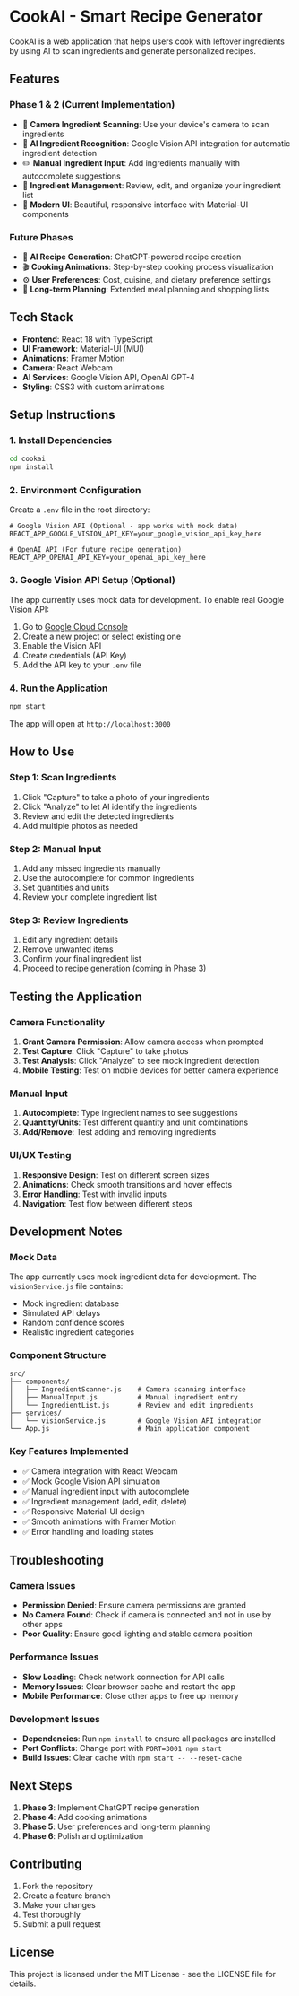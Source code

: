 # CookAI - Smart Recipe Generator

CookAI is a web application that helps users cook with leftover ingredients by using AI to scan ingredients and generate personalized recipes.

## Features

### Phase 1 & 2 (Current Implementation)
- 📸 **Camera Ingredient Scanning**: Use your device's camera to scan ingredients
- 🤖 **AI Ingredient Recognition**: Google Vision API integration for automatic ingredient detection
- ✏️ **Manual Ingredient Input**: Add ingredients manually with autocomplete suggestions
- 📝 **Ingredient Management**: Review, edit, and organize your ingredient list
- 🎨 **Modern UI**: Beautiful, responsive interface with Material-UI components

### Future Phases
- 🍳 **AI Recipe Generation**: ChatGPT-powered recipe creation
- 🎬 **Cooking Animations**: Step-by-step cooking process visualization
- ⚙️ **User Preferences**: Cost, cuisine, and dietary preference settings
- 📅 **Long-term Planning**: Extended meal planning and shopping lists

## Tech Stack

- **Frontend**: React 18 with TypeScript
- **UI Framework**: Material-UI (MUI)
- **Animations**: Framer Motion
- **Camera**: React Webcam
- **AI Services**: Google Vision API, OpenAI GPT-4
- **Styling**: CSS3 with custom animations

## Setup Instructions

### 1. Install Dependencies

```bash
cd cookai
npm install
```

### 2. Environment Configuration

Create a `.env` file in the root directory:

```env
# Google Vision API (Optional - app works with mock data)
REACT_APP_GOOGLE_VISION_API_KEY=your_google_vision_api_key_here

# OpenAI API (For future recipe generation)
REACT_APP_OPENAI_API_KEY=your_openai_api_key_here
```

### 3. Google Vision API Setup (Optional)

The app currently uses mock data for development. To enable real Google Vision API:

1. Go to [Google Cloud Console](https://console.cloud.google.com/)
2. Create a new project or select existing one
3. Enable the Vision API
4. Create credentials (API Key)
5. Add the API key to your `.env` file

### 4. Run the Application

```bash
npm start
```

The app will open at `http://localhost:3000`

## How to Use

### Step 1: Scan Ingredients
1. Click "Capture" to take a photo of your ingredients
2. Click "Analyze" to let AI identify the ingredients
3. Review and edit the detected ingredients
4. Add multiple photos as needed

### Step 2: Manual Input
1. Add any missed ingredients manually
2. Use the autocomplete for common ingredients
3. Set quantities and units
4. Review your complete ingredient list

### Step 3: Review Ingredients
1. Edit any ingredient details
2. Remove unwanted items
3. Confirm your final ingredient list
4. Proceed to recipe generation (coming in Phase 3)

## Testing the Application

### Camera Functionality
1. **Grant Camera Permission**: Allow camera access when prompted
2. **Test Capture**: Click "Capture" to take photos
3. **Test Analysis**: Click "Analyze" to see mock ingredient detection
4. **Mobile Testing**: Test on mobile devices for better camera experience

### Manual Input
1. **Autocomplete**: Type ingredient names to see suggestions
2. **Quantity/Units**: Test different quantity and unit combinations
3. **Add/Remove**: Test adding and removing ingredients

### UI/UX Testing
1. **Responsive Design**: Test on different screen sizes
2. **Animations**: Check smooth transitions and hover effects
3. **Error Handling**: Test with invalid inputs
4. **Navigation**: Test flow between different steps

## Development Notes

### Mock Data
The app currently uses mock ingredient data for development. The `visionService.js` file contains:
- Mock ingredient database
- Simulated API delays
- Random confidence scores
- Realistic ingredient categories

### Component Structure
```
src/
├── components/
│   ├── IngredientScanner.js    # Camera scanning interface
│   ├── ManualInput.js          # Manual ingredient entry
│   └── IngredientList.js       # Review and edit ingredients
├── services/
│   └── visionService.js        # Google Vision API integration
└── App.js                      # Main application component
```

### Key Features Implemented
- ✅ Camera integration with React Webcam
- ✅ Mock Google Vision API simulation
- ✅ Manual ingredient input with autocomplete
- ✅ Ingredient management (add, edit, delete)
- ✅ Responsive Material-UI design
- ✅ Smooth animations with Framer Motion
- ✅ Error handling and loading states

## Troubleshooting

### Camera Issues
- **Permission Denied**: Ensure camera permissions are granted
- **No Camera Found**: Check if camera is connected and not in use by other apps
- **Poor Quality**: Ensure good lighting and stable camera position

### Performance Issues
- **Slow Loading**: Check network connection for API calls
- **Memory Issues**: Clear browser cache and restart the app
- **Mobile Performance**: Close other apps to free up memory

### Development Issues
- **Dependencies**: Run `npm install` to ensure all packages are installed
- **Port Conflicts**: Change port with `PORT=3001 npm start`
- **Build Issues**: Clear cache with `npm start -- --reset-cache`

## Next Steps

1. **Phase 3**: Implement ChatGPT recipe generation
2. **Phase 4**: Add cooking animations
3. **Phase 5**: User preferences and long-term planning
4. **Phase 6**: Polish and optimization

## Contributing

1. Fork the repository
2. Create a feature branch
3. Make your changes
4. Test thoroughly
5. Submit a pull request

## License

This project is licensed under the MIT License - see the LICENSE file for details.